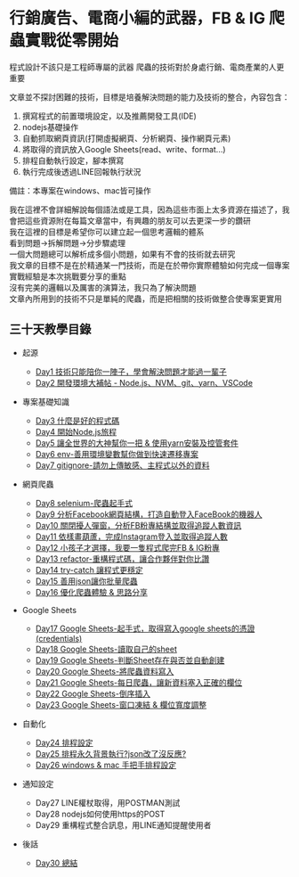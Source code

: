 # 行銷廣告、電商小編的武器，FB & IG 爬蟲實戰從零開始

程式設計不該只是工程師專屬的武器
爬蟲的技術對於身處行銷、電商產業的人更重要

文章並不探討困難的技術，目標是培養解決問題的能力及技術的整合，內容包含：
1. 撰寫程式的前置環境設定，以及推薦開發工具(IDE)
2. nodejs基礎操作
3. 自動抓取網頁資訊(打開虛擬網頁、分析網頁、操作網頁元素)
4. 將取得的資訊放入Google Sheets(read、write、format...)
5. 排程自動執行設定，腳本撰寫
6. 執行完成後透過LINE回報執行狀況

備註：本專案在windows、mac皆可操作

我在這裡不會詳細解說每個語法或是工具，因為這些市面上太多資源在描述了，我會把這些資源附在每篇文章當中，有興趣的朋友可以去更深一步的鑽研  
我在這裡的目標是希望你可以建立起一個思考邏輯的體系  
看到問題->拆解問題->分步驟處理  
一個大問題總可以解析成多個小問題，如果有不會的技術就去研究  
我文章的目標不是在於精通某一門技術，而是在於帶你實際體驗如何完成一個專案  
實戰經驗是本次挑戰要分享的重點  
沒有完美的邏輯以及厲害的演算法，我只為了解決問題  
文章內所用到的技術不只是單純的爬蟲，而是把相關的技術做整合使專案更實用  

## 三十天教學目錄

* 起源
    * [Day1 技術只能陪你一陣子，學會解決問題才能過一輩子](/day1/README.md)
    * [Day2 開發環境大補帖 - Node.js、NVM、git、yarn、VSCode](/day2/README.md)

* 專案基礎知識
    * [Day3 什麼是好的程式碼](/day3/README.md)
    * [Day4 開始Node.js旅程](/day4/README.md)
    * [Day5 讓全世界的大神幫你一把 & 使用yarn安裝及控管套件](/day5/README.md)
    * [Day6 env-善用環境變數幫你做到快速遷移專案](/day6/README.md)
    * [Day7 gitignore-請勿上傳敏感、主程式以外的資料](/day7/README.md)

* 網頁爬蟲
    * [Day8 selenium-爬蟲起手式](/day8/README.md)
    * [Day9 分析Facebook網頁結構，打造自動登入FaceBook的機器人](/day9/README.md)
    * [Day10 關閉擾人彈窗，分析FB粉專結構並取得追蹤人數資訊](/day10/README.md)
    * [Day11 依樣畫葫蘆，完成Instagram登入並取得追蹤人數](/day11/README.md)
    * [Day12 小孩子才選擇，我要一隻程式爬完FB & IG粉專](/day12/README.md)
    * [Day13 refactor-重構程式碼，讓合作夥伴對你比讚](/day13/README.md)
    * [Day14 try-catch 讓程式更穩定](/day14/README.md)
    * [Day15 善用json讓你批量爬蟲](/day15/README.md)
    * [Day16 優化爬蟲體驗 & 思路分享](/day16/README.md)

* Google Sheets
    * [Day17 Google Sheets-起手式，取得寫入google sheets的憑證(credentials)](/day17/README.md)
    * [Day18 Google Sheets-讀取自己的sheet](/day18/README.md)
    * [Day19 Google Sheets-判斷Sheet存在與否並自動創建](/day19/README.md)
    * [Day20 Google Sheets-將爬蟲資料寫入](/day20/README.md)
    * [Day21 Google Sheets-每日爬蟲，讓新資料塞入正確的欄位](/day21/README.md)
    * [Day22 Google Sheets-倒序插入](/day22/README.md)
    * [Day23 Google Sheets-窗口凍結 & 欄位寬度調整](/day23/README.md)

* 自動化
    * [Day24 排程設定](/day24/README.md)
    * [Day25 排程永久背景執行?json改了沒反應?](/day25/README.md)
    * [Day26 windows & mac 手把手排程設定](/day26/README.md)

* 通知設定
    * Day27 LINE權杖取得，用POSTMAN測試
    * Day28 nodejs如何使用https的POST
    * Day29 重構程式整合訊息，用LINE通知提醒使用者

* 後話
    * [Day30 總結](/day/30/README.md)

